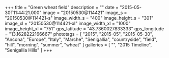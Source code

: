 +++
title = "Green wheat field"
description = ""
date = "2015-05-30T11:44:21.000"
image = "20150530@114421"
image_s = "20150530@114421-s"
image_width_s = "400"
image_height_s = "301"
image_xl = "20150530@114421-xl"
image_width_xl = "1000"
image_height_xl = "751"
gps_latitude = "43.7360027833333"
gps_longitude = "13.1628222166667"
phototags = [ "2015", "2015-05", "2015-05-30", "Ancona", "Europe", "Italy", "Marche", "Senigallia", "countryside", "field", "hill", "morning", "summer", "wheat" ]
galleries = [ "", "2015 Timeline", "Senigallia Hills" ]
+++
